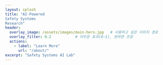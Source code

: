 ```yaml
---
layout: splash
title: "AI-Powered 
Safety Systems 
Research"
header:
  overlay_image: /assets/images/main-hero.jpg   # 사용하고 싶은 이미지 경로
  overlay_filter: 0.2           # 어두운 효과(0~1), 원하면 조정
  actions:
    - label: "Learn More"
      url: "/about/"
excerpt: "Safety Systems AI Lab"
---
```

